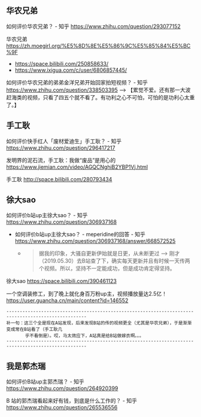 

## 华农兄弟

如何评价华农兄弟？ - 知乎 https://www.zhihu.com/question/293077152

 华农兄弟 https://zh.moegirl.org/%E5%8D%8E%E5%86%9C%E5%85%84%E5%BC%9F
 - https://space.bilibili.com/250858633/
 - https://www.ixigua.com/c/user/6806857445/
 
如何评价华农兄弟的弟弟金洋兄弟开始回家拍短视频？ - 知乎 https://www.zhihu.com/question/338503395  -->  【累觉不爱。还有那一大波赶海类的视频，只看了四五个就不看了。有功利之心不可怕，可怕的是功利心太重了。】

## 手工耿

如何评价快手红人「废材爱迪生」手工耿？ - 知乎 https://www.zhihu.com/question/296417217

发明界的泥石流，手工耿：我做“废品”是用心的 https://www.jiemian.com/video/AGQCNghiB2YBP1Vj.html

手工耿 http://space.bilibili.com/280793434

## 徐大sao

如何评价b站up主徐大sao？ - 知乎 https://www.zhihu.com/question/306937168
- 如何评价b站up主徐大sao？ - meperidine的回答 - 知乎 https://www.zhihu.com/question/306937168/answer/668572525
  * > 据我的印象，大骚自更新伊始就是日更，从未断更过 --> 刚才（2019.05.30）去B站查了下，确实每天更新并且有时候一天传两个视频。所以，坚持不一定能成功，但是成功肯定得坚持。

徐大sao https://space.bilibili.com/390461123

一个空调装修工，到了晚上就化身百万粉up主，视频播放量达2.5亿！ https://user.guancha.cn/main/content?id=146552

```
----------------------------------------------------------------------------------------------------
补一句：这三个全是现在A站发现，后来发现B站的传的视频更全（尤其是华农兄弟），于是渐渐变成常在B站看了（手工耿几
       乎不看倒是）。哎，马太效应下，A站真是给B站做嫁衣啊。。。
----------------------------------------------------------------------------------------------------
```

## 我是郭杰瑞

如何评价B站up主郭杰瑞？ - 知乎 https://www.zhihu.com/question/264920399

B 站的郭杰瑞看起来好有钱，到底是什么工作的？ - 知乎 https://www.zhihu.com/question/265536556

